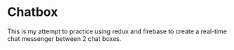 # Chatbox
This is my attempt to practice using redux and firebase to create a real-time chat messenger between 2 chat boxes.
